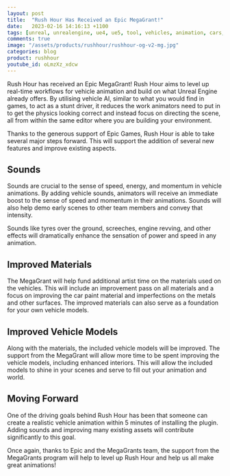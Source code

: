 ```yaml
---
layout: post
title:  "Rush Hour Has Received an Epic MegaGrant!"
date:   2023-02-16 14:16:13 +1100
tags: [unreal, unrealengine, ue4, ue5, tool, vehicles, animation, cars, animation, rushhour]
comments: true
image: "/assets/products/rushhour/rushhour-og-v2-mg.jpg"
categories: blog
product: rushhour
youtube_id: oLmzXz_xdcw
---
```


Rush Hour has received an Epic MegaGrant! Rush Hour aims to level up real-time workflows for vehicle animation and build on what Unreal Engine already offers. By utilising vehicle AI, similar to what you would find in games, to act as a stunt driver, it reduces the work animators need to put in to get the physics looking correct and instead focus on directing the scene, all from within the same editor where you are building your environment.

Thanks to the generous support of Epic Games, Rush Hour is able to take several major steps forward. This will support the addition of several new features and improve existing aspects.

<!--more-->

## Sounds

Sounds are crucial to the sense of speed, energy, and momentum in vehicle animations. By adding vehicle sounds, animators will receive an immediate boost to the sense of speed and momentum in their animations. Sounds will also help demo early scenes to other team members and convey that intensity.

Sounds like tyres over the ground, screeches, engine revving, and other effects will dramatically enhance the sensation of power and speed in any animation.

## Improved Materials

The MegaGrant will help fund additional artist time on the materials used on the vehicles. This will include an improvement pass on all materials and a focus on improving the car paint material and imperfections on the metals and other surfaces. The improved materials can also serve as a foundation for your own vehicle models.

## Improved Vehicle Models

Along with the materials, the included vehicle models will be improved. The support from the MegaGrant will allow more time to be spent improving the vehicle models, including enhanced interiors. This will allow the included models to shine in your scenes and serve to fill out your animation and world.

## Moving Forward

One of the driving goals behind Rush Hour has been that someone can create a realistic vehicle animation within 5 minutes of installing the plugin. Adding sounds and improving many existing assets will contribute significantly to this goal.

Once again, thanks to Epic and the MegaGrants team, the support from the MegaGrants program will help to level up Rush Hour and help us all make great animations!
